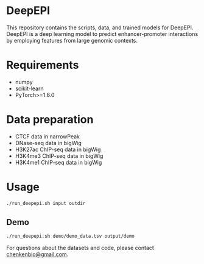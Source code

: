 # DeepEPI

This repository contains the scripts, data, and trained models for DeepEPI. DeepEPI is a deep learning model to predict enhancer-promoter interactions by employing features from large genomic contexts.

# Requirements

* numpy
* scikit-learn
* PyTorch>=1.6.0

# Data preparation

- CTCF data in narrowPeak  
- DNase-seq data in bigWig
- H3K27ac ChIP-seq data in bigWig
- H3K4me3 ChIP-seq data in bigWig
- H3K4me1 ChIP-seq data in bigWig

# Usage

```bash
./run_deepepi.sh input outdir
```

## Demo

```bash
./run_deepepi.sh demo/demo_data.tsv output/demo
```


For questions about the datasets and code, please contact [chenkenbio@gmail.com](mailto:chenkenbio@gmail.com).
